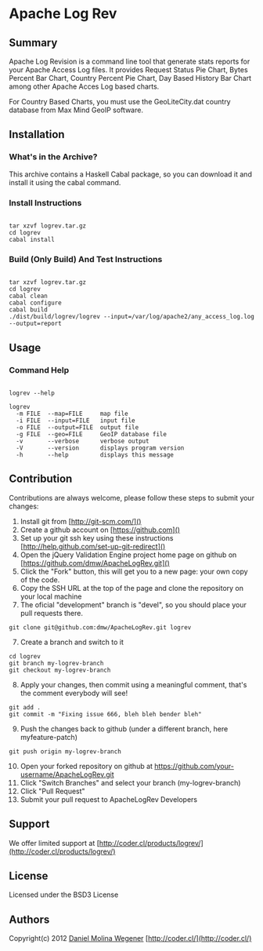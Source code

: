Apache Log Rev
=====

Summary
---

Apache Log Revision is a command line tool that generate stats
reports for your Apache Access Log files. It provides Request
Status Pie Chart, Bytes Percent Bar Chart, Country Percent Pie
Chart, Day Based History Bar Chart among other Apache Acces Log
based charts.

For Country Based Charts, you must use the GeoLiteCity.dat
country database from Max Mind GeoIP software.


Installation
---

### What's in the Archive?

This archive contains a Haskell Cabal package, so you can download
it and install it using the cabal command.

### Install Instructions

```shell

tar xzvf logrev.tar.gz
cd logrev
cabal install

```

### Build (Only Build) And Test Instructions

```shell

tar xzvf logrev.tar.gz
cd logrev
cabal clean
cabal configure
cabal build
./dist/build/logrev/logrev --input=/var/log/apache2/any_access_log.log --output=report

```

Usage
---

### Command Help

```shell

logrev --help

logrev
  -m FILE  --map=FILE     map file
  -i FILE  --input=FILE   input file
  -o FILE  --output=FILE  output file
  -g FILE  --geo=FILE     GeoIP database file
  -v       --verbose      verbose output
  -V       --version      displays program version
  -h       --help         displays this message

```

Contribution
---
Contributions are always welcome, please follow these steps to submit your changes:

1. Install git from [http://git-scm.com/]()
2. Create a github account on [https://github.com]()
3. Set up your git ssh key using these instructions [http://help.github.com/set-up-git-redirect]()
4. Open the jQuery Validation Engine project home page on github on [https://github.com/dmw/ApacheLogRev.git]()
5. Click the "Fork" button, this will get you to a new page: your own copy of the code.
6. Copy the SSH URL at the top of the page and clone the repository on your local machine
7. The oficial "development" branch is "devel", so you should place your pull requests there.

```shell
git clone git@github.com:dmw/ApacheLogRev.git logrev
```

7. Create a branch and switch to it

```shell
cd logrev
git branch my-logrev-branch
git checkout my-logrev-branch
```

8. Apply your changes, then commit using a meaningful comment, that's the comment everybody will see!

```shell
git add .
git commit -m "Fixing issue 666, bleh bleh bender bleh"
```

9. Push the changes back to github (under a different branch, here myfeature-patch)

```shell
git push origin my-logrev-branch
```

10. Open your forked repository on github at https://github.com/your-username/ApacheLogRev.git
11. Click "Switch Branches" and select your branch (my-logrev-branch)
12. Click "Pull Request"
13. Submit your pull request to ApacheLogRev Developers


Support
---
We offer limited support at [http://coder.cl/products/logrev/](http://coder.cl/products/logrev/)

License
---
Licensed under the BSD3 License


Authors
---

 Copyright(c) 2012 [Daniel Molina Wegener](https://github.com/dmw) [http://coder.cl/](http://coder.cl/)


